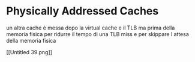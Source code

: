 # Physically Addressed Caches

un altra cache è messa dopo la virtual cache e il TLB ma prima della memoria fisica per ridurre il tempo di una TLB miss e per skippare l attesa della memoria fisica

[[Untitled 39.png]]
